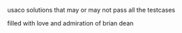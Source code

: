 usaco solutions that may or may not pass all the testcases

filled with love and admiration of brian dean
